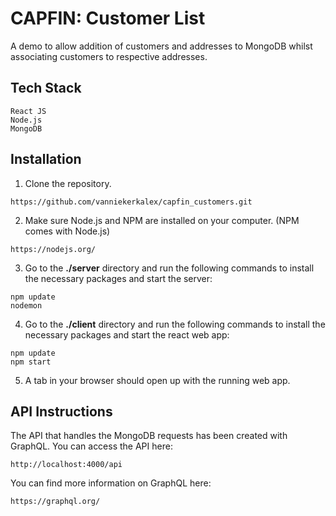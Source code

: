 # CAPFIN: Customer List
A demo to allow addition of customers and addresses to MongoDB whilst associating customers to respective addresses.

## Tech Stack
```
React JS
Node.js
MongoDB
```

## Installation

1. Clone the repository.

```
https://github.com/vanniekerkalex/capfin_customers.git
```

2. Make sure Node.js and NPM are installed on your computer. (NPM comes with Node.js)

```
https://nodejs.org/
```

3. Go to the **./server** directory and run the following commands to install the necessary packages and start the server:

```
npm update
nodemon
```

4. Go to the **./client** directory and run the following commands to install the necessary packages and start the react web app:

```
npm update
npm start
```

5. A tab in your browser should open up with the running web app.

## API Instructions

The API that handles the MongoDB requests has been created with GraphQL. You can access the API here:

```
http://localhost:4000/api
```
You can find more information on GraphQL here:
```
https://graphql.org/
```
